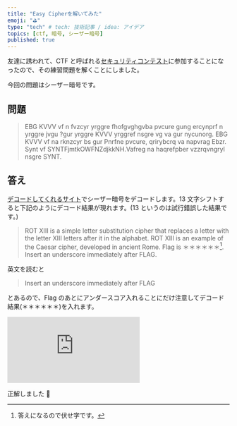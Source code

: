 ```yaml
---
title: "Easy Cipherを解いてみた"
emoji: "⛳️"
type: "tech" # tech: 技術記事 / idea: アイデア
topics: [ctf, 暗号, シーザー暗号]
published: true
---
```


友達に誘われて、CTF と呼ばれる[セキュリティコンテスト](https://www.seccon.jp/2021/)に参加することになったので、その練習問題を解くことにしました。

今回の問題はシーザー暗号です。

## 問題

> EBG KVVV vf n fvzcyr yrggre fhofgvghgvba pvcure gung ercynprf n yrggre jvgu ?gur yrggre KVVV yrggref nsgre vg va gur nycunorg. EBG KVVV vf na rknzcyr bs gur Pnrfne pvcure, qrirybcrq va napvrag Ebzr. Synt vf SYNTFjmtkOWFNZdjkkNH.Vafreg na haqrefpber vzzrqvngryl nsgre SYNT.

## 答え

[デコードしてくれるサイト](https://dencode.com/ja/cipher/caesar)でシーザー暗号をデコードします。13 文字シフトすると下記のようにデコード結果が現れます。(13 というのは試行錯誤した結果です。)

> ROT XIII is a simple letter substitution cipher that replaces a letter with the letter XIII letters after it in the alphabet. ROT XIII is an example of the Caesar cipher, developed in ancient Rome. Flag is ＊＊＊＊＊＊[^1]. Insert an underscore immediately after FLAG.

[^1]: 答えになるので伏せ字です。

英文を読むと

> Insert an underscore immediately after FLAG

とあるので、Flag のあとにアンダースコア入れることにだけ注意してデコード結果(＊＊＊＊＊＊)を入れます。

![正解](https://gyazo.com/aaf1226ff151caf873c40222d89e303a.md)

正解しました 🎉
